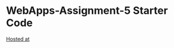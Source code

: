 # WebApps-Assignment-5 Starter Code
[Hosted at]('https://44-563-webapps-f21.github.io/webapps-s21-assignment-5-vinay564/animal.html')
